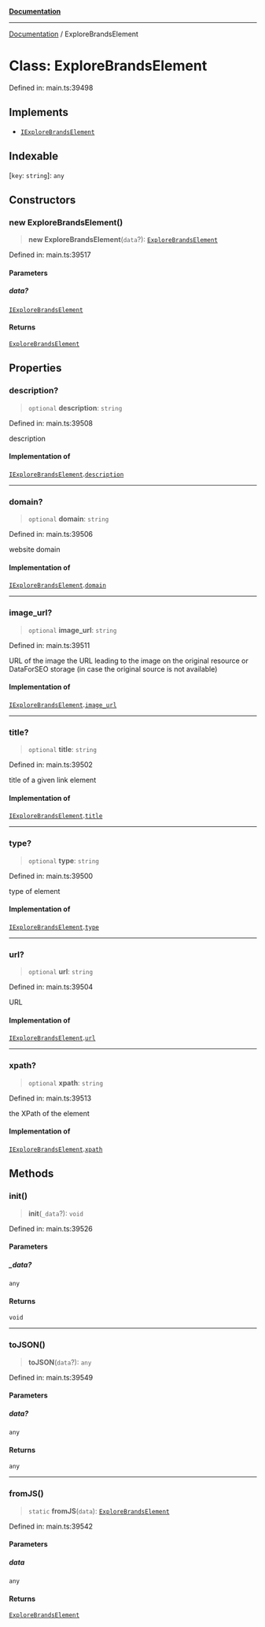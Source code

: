 [**Documentation**](../README.md)

***

[Documentation](../README.md) / ExploreBrandsElement

# Class: ExploreBrandsElement

Defined in: main.ts:39498

## Implements

- [`IExploreBrandsElement`](../interfaces/IExploreBrandsElement.md)

## Indexable

\[`key`: `string`\]: `any`

## Constructors

### new ExploreBrandsElement()

> **new ExploreBrandsElement**(`data`?): [`ExploreBrandsElement`](ExploreBrandsElement.md)

Defined in: main.ts:39517

#### Parameters

##### data?

[`IExploreBrandsElement`](../interfaces/IExploreBrandsElement.md)

#### Returns

[`ExploreBrandsElement`](ExploreBrandsElement.md)

## Properties

### description?

> `optional` **description**: `string`

Defined in: main.ts:39508

description

#### Implementation of

[`IExploreBrandsElement`](../interfaces/IExploreBrandsElement.md).[`description`](../interfaces/IExploreBrandsElement.md#description)

***

### domain?

> `optional` **domain**: `string`

Defined in: main.ts:39506

website domain

#### Implementation of

[`IExploreBrandsElement`](../interfaces/IExploreBrandsElement.md).[`domain`](../interfaces/IExploreBrandsElement.md#domain)

***

### image\_url?

> `optional` **image\_url**: `string`

Defined in: main.ts:39511

URL of the image
the URL leading to the image on the original resource or DataForSEO storage (in case the original source is not available)

#### Implementation of

[`IExploreBrandsElement`](../interfaces/IExploreBrandsElement.md).[`image_url`](../interfaces/IExploreBrandsElement.md#image_url)

***

### title?

> `optional` **title**: `string`

Defined in: main.ts:39502

title of a given link element

#### Implementation of

[`IExploreBrandsElement`](../interfaces/IExploreBrandsElement.md).[`title`](../interfaces/IExploreBrandsElement.md#title)

***

### type?

> `optional` **type**: `string`

Defined in: main.ts:39500

type of element

#### Implementation of

[`IExploreBrandsElement`](../interfaces/IExploreBrandsElement.md).[`type`](../interfaces/IExploreBrandsElement.md#type)

***

### url?

> `optional` **url**: `string`

Defined in: main.ts:39504

URL

#### Implementation of

[`IExploreBrandsElement`](../interfaces/IExploreBrandsElement.md).[`url`](../interfaces/IExploreBrandsElement.md#url)

***

### xpath?

> `optional` **xpath**: `string`

Defined in: main.ts:39513

the XPath of the element

#### Implementation of

[`IExploreBrandsElement`](../interfaces/IExploreBrandsElement.md).[`xpath`](../interfaces/IExploreBrandsElement.md#xpath)

## Methods

### init()

> **init**(`_data`?): `void`

Defined in: main.ts:39526

#### Parameters

##### \_data?

`any`

#### Returns

`void`

***

### toJSON()

> **toJSON**(`data`?): `any`

Defined in: main.ts:39549

#### Parameters

##### data?

`any`

#### Returns

`any`

***

### fromJS()

> `static` **fromJS**(`data`): [`ExploreBrandsElement`](ExploreBrandsElement.md)

Defined in: main.ts:39542

#### Parameters

##### data

`any`

#### Returns

[`ExploreBrandsElement`](ExploreBrandsElement.md)
